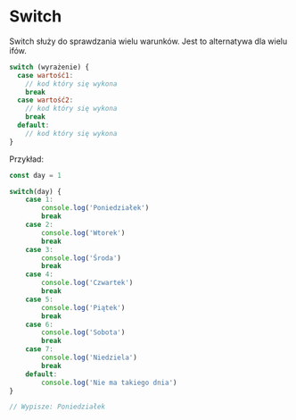 # Switch

Switch służy do sprawdzania wielu warunków. Jest to alternatywa dla wielu ifów.

```js
switch (wyrażenie) {
  case wartość1:
    // kod który się wykona
    break
  case wartość2:
    // kod który się wykona
    break
  default:
    // kod który się wykona
}
```

Przykład:

```js
const day = 1

switch(day) {
    case 1:
        console.log('Poniedziałek')
        break
    case 2:
        console.log('Wtorek')
        break
    case 3:
        console.log('Środa')
        break
    case 4:
        console.log('Czwartek')
        break
    case 5:
        console.log('Piątek')
        break
    case 6:
        console.log('Sobota')
        break
    case 7:
        console.log('Niedziela')
        break
    default:
        console.log('Nie ma takiego dnia')
}

// Wypisze: Poniedziałek
```
